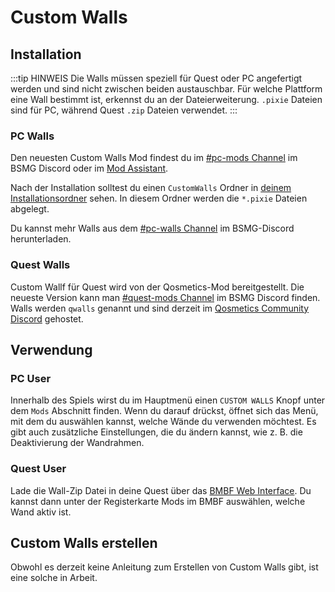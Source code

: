 # Custom Walls

## Installation
:::tip HINWEIS Die Walls müssen speziell für Quest oder PC angefertigt werden und sind nicht zwischen beiden austauschbar. Für welche Plattform eine Wall bestimmt ist, erkennst du an der Dateierweiterung. `.pixie` Dateien sind für PC, während Quest `.zip` Dateien verwendet. :::

### PC Walls
Den neuesten Custom Walls Mod findest du im [#pc-mods Channel](https://discord.gg/beatsabermods) im BSMG Discord oder im [Mod Assistant](https://github.com/Assistant/ModAssistant).

Nach der Installation solltest du einen `CustomWalls` Ordner in [deinem Installationsordner](/faq/install-folder.md) sehen. In diesem Ordner werden die `*.pixie` Dateien abgelegt.

Du kannst mehr Walls aus dem [#pc-walls Channel](https://discord.gg/beatsabermods) im BSMG-Discord herunterladen.

### Quest Walls
Custom Wallf für Quest wird von der Qosmetics-Mod bereitgestellt. Die neueste Version kann man [#quest-mods Channel](https://discord.gg/beatsabermods) im BSMG Discord finden. Walls werden `qwalls` genannt und sind derzeit im [Qosmetics Community Discord](https://discord.gg/qosmetics) gehostet.

## Verwendung

### PC User
Innerhalb des Spiels wirst du im Hauptmenü einen `CUSTOM WALLS` Knopf unter dem `Mods` Abschnitt finden. Wenn du darauf drückst, öffnet sich das Menü, mit dem du auswählen kannst, welche Wände du verwenden möchtest. Es gibt auch zusätzliche Einstellungen, die du ändern kannst, wie z. B. die Deaktivierung der Wandrahmen.

### Quest User
Lade die Wall-Zip Datei in deine Quest über das [BMBF Web Interface](/quest-modding.md#installing-mods). Du kannst dann unter der Registerkarte Mods im BMBF auswählen, welche Wand aktiv ist.

## Custom Walls erstellen
Obwohl es derzeit keine Anleitung zum Erstellen von Custom Walls gibt, ist eine solche in Arbeit.
